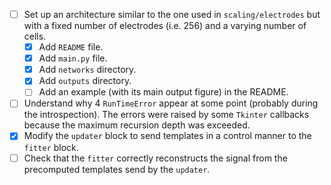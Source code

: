 - [ ] Set up an architecture similar to the one used in
`scaling/electrodes` but with a fixed number of electrodes (i.e. 256)
and a varying number of cells.
  - [x] Add `README` file.
  - [x] Add `main.py` file.
  - [x] Add `networks` directory.
  - [x] Add `outputs` directory.
  - [ ] Add an example (with its main output figure) in the README.
- [ ] Understand why 4 `RunTimeError` appear at some point (probably
during the introspection). The errors were raised by some `Tkinter`
callbacks because the maximum recursion depth was exceeded.
- [x] Modify the `updater` block to send templates in a control manner
to the `fitter` block.
- [ ] Check that the `fitter` correctly reconstructs the signal from the
precomputed templates send by the `updater`.
